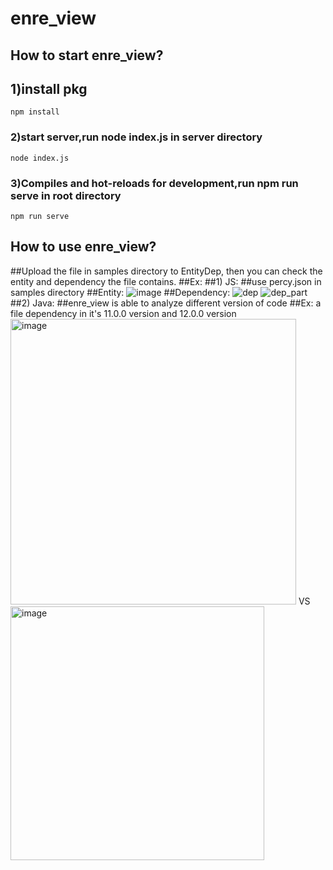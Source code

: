 # enre_view
## How to start enre_view?
## 1)install pkg
```
npm install
```
### 2)start server,run node index.js in server directory
```
node index.js
```
### 3)Compiles and hot-reloads for development,run npm run serve in root directory
```
npm run serve
```
## How to use enre_view?
##Upload the file in samples directory to EntityDep, then you can check the entity and dependency the file contains.
##Ex: 
##1) JS:
   ##use percy.json in samples directory
   ##Entity:
   ![image](https://user-images.githubusercontent.com/71134935/195268971-f056a500-793f-4a2a-ad7b-3f7ac378c7d3.png)
   ##Dependency:
   ![dep](https://user-images.githubusercontent.com/71134935/195270697-0b151531-3311-4aae-ac6b-fb42254b61b5.png)
   ![dep_part](https://user-images.githubusercontent.com/71134935/195270747-c0f2ff7d-e98a-445d-b62f-f24344634f05.png)
##2) Java:
   ##enre_view is able to analyze different version of code
   ##Ex: a file dependency in it's 11.0.0 version and 12.0.0 version
   <img width="457" alt="image" src="https://user-images.githubusercontent.com/71134935/195273128-063ab9af-a050-4394-8386-8916501246e9.png">
   VS
   <img width="406" alt="image" src="https://user-images.githubusercontent.com/71134935/195273267-14b2df84-582d-4935-b8c1-009543c5a4ca.png">

   
